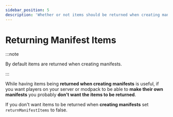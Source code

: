 ```yaml
---
sidebar_position: 5
description: 'Whether or not items should be returned when creating manifests.'
---
```


# Returning Manifest Items

:::note

By default items are returned when creating manifests.

:::

While having items being **returned when creating manifests** is useful, if you want players on your server or modpack to be able to **make their own manifests** you probably **don't want the items to be returned**.

If you don't want items to be returned when **creating manifests** set `returnManifestItems` to false.